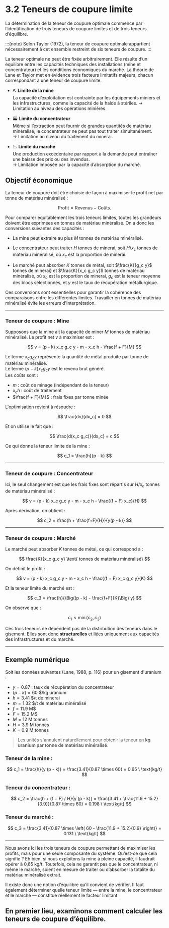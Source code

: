# 3.2 Teneurs de coupure limite

La détermination de la teneur de coupure optimale commence par l’identification de trois teneurs de coupure limites et de trois teneurs d’équilibre.

:::{note}
Selon Taylor (1972), la teneur de coupure optimale appartient nécessairement à cet ensemble restreint de six teneurs de coupure.
:::

La teneur optimale ne peut être fixée arbitrairement. Elle résulte d’un équilibre entre les capacités techniques des installations (mine et concentrateur) et les conditions économiques du marché. La théorie de Lane et Taylor met en évidence trois facteurs limitatifs majeurs, chacun correspondant à une teneur de coupure limite.


- ⛏️ **Limite de la mine**  
  La capacité d’exploitation est contrainte par les équipements miniers et les infrastructures, comme la capacité de la halde à stériles.
  → Limitation au niveau des opérations minières.

- 🏭 **Limite du concentrateur**  
  Même si l’extraction peut fournir de grandes quantités de matériau minéralisé, le concentrateur ne peut pas tout traiter simultanément.  
  → Limitation au niveau du traitement du minerai.

- 📉 **Limite du marché**  
  Une production excédentaire par rapport à la demande peut entraîner une baisse des prix ou des invendus.  
  → Limitation imposée par la capacité d’absorption du marché.


## Objectif économique

La teneur de coupure doit être choisie de façon à maximiser le profit net par tonne de matériau minéralisé :

$$
\text{Profit} = \text{Revenus} - \text{Coûts}.
$$

Pour comparer équitablement les trois teneurs limites, toutes les grandeurs doivent être exprimées en tonnes de matériau minéralisé. On a donc les conversions suivantes des capacités :

- La mine peut extraire au plus $M$ tonnes de matériau minéralisé.

- Le concentrateur peut traiter $H$ tonnes de minerai, soit $H / x_c$ tonnes de matériau minéralisé, où $x_c$ est la proportion de minerai.

- Le marché peut absorber $K$ tonnes de métal, soit $\frac{K}{g_c y}$ tonnes de minerai} et $\frac{K}{x_c g_c y}$  tonnes de matériau minéralisé, où $x_c$ est la proportion de minerai, $g_c$ est la teneur moyenne des blocs sélectionnés, et $y$ est le taux de récupération métallurgique.


Ces conversions sont essentielles pour garantir la cohérence des comparaisons entre les différentes limites. Travailler en tonnes de matériau minéralisé évite les erreurs d'interprétation.

---

### Teneur de coupure : Mine

Supposons que la mine ait la capacité de miner $M$ tonnes de matériau minéralisé. Le profit net $v$ à maximiser est :

$$
v = (p - k) x_c g_c y - m - x_c h - \frac{f + F}{M}
$$

Le terme $x_c g_c y$ représente la quantité de métal produite par tonne de matériau minéralisé.  
Le terme $(p - k) x_c g_c y$ est le revenu brut généré.  
Les coûts sont :

- $m$ : coût de minage (indépendant de la teneur)  
- $x_c h$ : coût de traitement  
- $\frac{f + F}{M}$ : frais fixes par tonne minée  

L'optimisation revient à résoudre :

$$
\frac{dv}{dx_c} = 0
$$

Et on utilise le fait que :

$$
\frac{d(x_c g_c)}{dx_c} = c
$$

Ce qui donne la teneur limite de la mine :

$$
c_1 = \frac{h}{p - k}
$$

---

### Teneur de coupure : Concentrateur

Ici, le seul changement est que les frais fixes sont répartis sur $H / x_c$ tonnes de matériau minéralisé :

$$
v = (p - k) x_c g_c y - m - x_c h  - \frac{(f + F) x_c}{H}
$$

Après dérivation, on obtient :

$$
c_2 = \frac{h + \frac{f+F}{H}}{y(p - k)}
$$

---

### Teneur de coupure : Marché

Le marché peut absorber $K$ tonnes de métal, ce qui correspond à :

$$
\frac{K}{x_c g_c y} \text{ tonnes de matériau minéralisé}
$$

On définit le profit :

$$
v = (p - k) x_c g_c y - m - x_c h  - \frac{(f + F) x_c g_c y}{K}
$$

Et la teneur limite du marché est :

$$
c_3 = \frac{h}{\Big((p - k) - \frac{f+F}{K}\Big) y}
$$

On observe que :

$$
c_1 < \min(c_2, c_3)
$$

Ces trois teneurs ne dépendent pas de la distribution des teneurs dans le gisement. Elles sont donc **structurelles** et liées uniquement aux capacités des infrastructures et du marché.

---

## Exemple numérique

Soit les données suivantes (Lane, 1988, p. 116) pour un gisement d'uranium :

- $y = 0.87$ : taux de récupération du concentrateur  
- $(p-k) = 60$ \$/kg uranium  
- $h = 3.41$ \$/t de minerai  
- $m = 1.32$ \$/t de matériau minéralisé  
- $f = 11.9$ M\$  
- $F = 15.2$ M\$  
- $M = 12$ M tonnes  
- $H = 3.9$ M tonnes  
- $K = 0.9$ M tonnes  

> Les unités s'annulent naturellement pour obtenir la teneur en **kg uranium par tonne de matériau minéralisé**.

### Teneur de la mine :

$$
c_1 = \frac{h}{y (p - k)} = \frac{3.41}{0.87 \times 60} = 0.65 \ \text{kg/t}
$$

### Teneur du concentrateur :

$$
c_2 = \frac{h + (f + F) / H}{y (p - k)} = \frac{3.41 + \frac{11.9 + 15.2}{3.9}}{0.87 \times 60} = 0.198 \ \text{kg/t}
$$

### Teneur du marché :

$$
c_3 = \frac{3.41}{0.87 \times \left( 60 - \frac{11.9 + 15.2}{0.9} \right)} = 0.131 \ \text{kg/t}
$$

---
Nous avons ici les trois teneurs de coupure permettant de maximiser les profits, mais pour une seule composante du système.
Qu’est-ce que cela signifie ? Eh bien, si nous exploitons la mine à pleine capacité, il faudrait opérer à 0,65 kg/t. Toutefois, cela ne garantit pas que le concentrateur, ni même le marché, soient en mesure de traiter ou d’absorber la totalité du matériau minéralisé extrait.

Il existe donc une notion d’équilibre qu’il convient de vérifier. Il faut également déterminer quelle teneur limite — entre la mine, le concentrateur et le marché — constitue réellement le facteur limitant.

En premier lieu, examinons comment calculer les teneurs de coupure d’équilibre.
---


